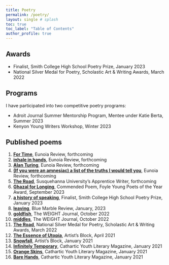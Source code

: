 ```yaml
---
title: Poetry
permalink: /poetry/
layout: single # splash
toc: true
toc_label: "Table of Contents"
author_profile: true
---
```


## Awards
- Finalist, Smith College High School Poetry Prize, January 2023 
- National Silver Medal for Poetry, Scholastic Art & Writing Awards, March 2022

## Programs
I have participated into two competitive poetry programs:
- Adroit Journal Summer Mentorship Program, Mentee under Katie Berta, Summer 2023
- Kenyon Young Writers Workshop, Winter 2023

## Published poems

1. **[For Time]**, Eunoia Review, forthcoming
1. **[inhale in hands]**, Eunoia Review, forthcoming
1. **[Alan Turing]**, Eunoia Review, forthcoming
1. **[(If you were an amnesiac) a list of the truths I would tell you]**, Eunoia Review, forthcoming
1. **[The Road]**, Susquehanna University’s Apprentice Writer, forthcoming
1. **[Ghazal for Longing]**, Commended Poem, Foyle Young Poets of the Year Award, September 2023 
1. **[a history of speaking]**, Finalist, Smith College High School Poetry Prize, January 2023 
1. **[leaving]**, Blue Marble Review, January, 2023
1. **[goldfish]**, The WEIGHT Journal, October 2022
1. **[middles]**, The WEIGHT Journal, October 2022
1. **[The Road]**, National Silver Medal for Poetry, Scholastic Art & Writing Awards, March 2022
1. **[The Essence of Utopia]**, Artist’s Block, April 2021
1. **[Snowfall]**, Artist’s Block, January 2021
1. **[Infinitely Temporary]**, Cathartic Youth Literary Magazine, January 2021
1. **[Orange Skins]**, Cathartic Youth Literary Magazine, January 2021
1. **[Bare Hands]**, Cathartic Youth Literary Magazine, January 2021

<!-- Links -->
[a history of speaking]: https://www.smith.edu/academics/applied-learning-research/boutelle-day-poetry-center/high-school-poetry-prize
[leaving]: https://bluemarblereview.com/leaving/
[goldfish]: https://www.theweightjournal.com/post/goldfish-poetry-by-elena-ferrari
[middles]: https://www.theweightjournal.com/post/middles-poetry-by-elena-ferrari
[The Road]: https://www.artandwriting.org/gallery/594002
[Bare Hands]: https://www.catharticlitmagazine.com/magazine/bare-hands-by-elena-ferrari-15-massachusetts
[For Time]: fortime.md
[inhale in hands]: inhale.md
[Alan Turing]: turing.md
[(If you were an amnesiac) a list of the truths I would tell you]: amnesiac.md
[Ghazal for Longing]: ghazal.md
[The Essence of Utopia]: utopia.md
[Snowfall]: snowfall.md
[Infinitely Temporary]: infinitely.md
[Orange Skins]: orangeskins.md